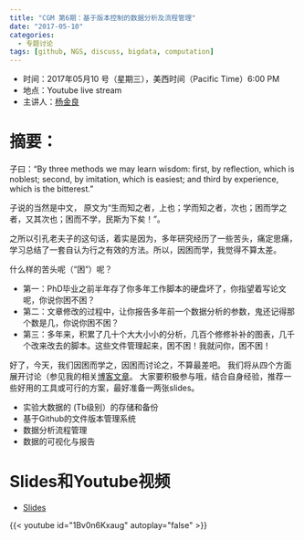 ```yaml
---
title: "CGM 第6期：基于版本控制的数据分析及流程管理"
date: "2017-05-10"
categories:
  - 专题讨论
tags: [github, NGS, discuss, bigdata, computation]
---
```


- 时间：2017年05月10 号（星期三），美西时间（Pacific Time）6:00 PM
- 地点：Youtube live stream
- 主讲人：[杨金良](http://jyanglab.com)

# 摘要：

子曰：“By three methods we may learn wisdom: first, by reflection, which is noblest;
second, by imitation, which is easiest; and third by experience, which is the bitterest.” 

子说的当然是中文， 原文为“生而知之者，上也；学而知之者，次也；困而学之者，又其次也；困而不学，民斯为下矣！”。

之所以引孔老夫子的这句话，着实是因为，多年研究经历了一些苦头，痛定思痛，学习总结了一套自认为行之有效的方法。所以，因困而学，我觉得不算太差。

什么样的苦头呢（“困”）呢？

- 第一：PhD毕业之前半年存了你多年工作脚本的硬盘坏了，你指望着写论文呢，你说你困不困？
- 第二：文章修改的过程中，让你报告多年前一个数据分析的参数，鬼还记得那个数是几，你说你困不困？
- 第三：多年来，积累了几十个大大小小的分析，几百个修修补补的图表，几千个改来改去的脚本。这些文件管理起来，困不困！我就问你，困不困！

好了，今天，我们因困而学之，因困而讨论之，不算最差吧。
我们将从四个方面展开讨论（参见我的相关[博客文章](http://jyanglab.com/2017-01-07-project/)。
大家要积极参与哦，结合自身经验，推荐一些好用的工具或可行的方案，最好准备一两张slides。

- 实验大数据的 (Tb级别）的存储和备份
- 基于Github的文件版本管理系统 
- 数据分析流程管理 
- 数据的可视化与报告


# Slides和Youtube视频

- [Slides](https://drive.google.com/open?id=0B5AMUSPwO4lrN0xXbmFFWGVUblE)

{{< youtube id="1Bv0n6Kxaug" autoplay="false" >}}

